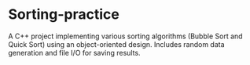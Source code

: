 # Sorting-practice
A C++ project implementing various sorting algorithms (Bubble Sort and Quick Sort) using an object-oriented design. Includes random data generation and file I/O for saving results.
